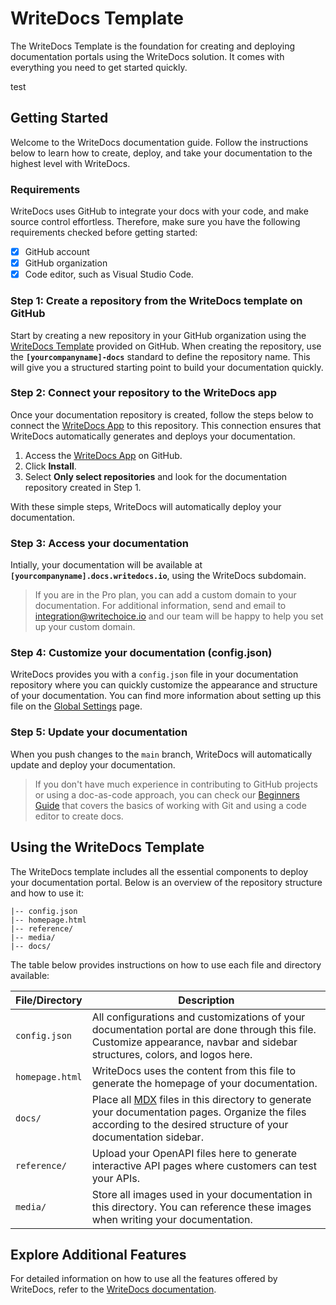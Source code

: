 # WriteDocs Template

The WriteDocs Template is the foundation for creating and deploying documentation portals using the WriteDocs solution. It comes with everything you need to get started quickly.

test

## Getting Started

Welcome to the WriteDocs documentation guide. Follow the instructions below to learn how to create, deploy, and take your documentation to the highest level with WriteDocs.

### Requirements

WriteDocs uses GitHub to integrate your docs with your code, and make source control effortless. Therefore, make sure you have the following requirements checked before getting started:

- [x] GitHub account
- [x] GitHub organization
- [x] Code editor, such as Visual Studio Code.

### Step 1: Create a repository from the WriteDocs template on GitHub

Start by creating a new repository in your GitHub organization using the [WriteDocs Template](https://github.com/WriteDocs/WriteDocs-template) provided on GitHub. When creating the repository, use the **`[yourcompanyname]-docs`** standard to define the repository name. This will give you a structured starting point to build your documentation quickly.

### Step 2: Connect your repository to the WriteDocs app

Once your documentation repository is created, follow the steps below to connect the [WriteDocs App](https://github.com/apps/WriteDocs-app) to this repository. This connection ensures that WriteDocs automatically generates and deploys your documentation.

1. Access the [WriteDocs App](https://github.com/apps/WriteDocs-app) on GitHub.
2. Click **Install**.
3. Select **Only select repositories** and look for the documentation repository created in Step 1.

With these simple steps, WriteDocs will automatically deploy your documentation.

### Step 3: Access your documentation

Intially, your documentation will be available at **`[yourcompanyname].docs.writedocs.io`**, using the WriteDocs subdomain.

> If you are in the Pro plan, you can add a custom domain to your documentation. For additional information, send and email to integration@writechoice.io and our team will be happy to help you set up your custom domain.

### Step 4: Customize your documentation (config.json)

WriteDocs provides you with a `config.json` file in your documentation repository where you can quickly customize the appearance and structure of your documentation. You can find more information about setting up this file on the [Global Settings](https://docs.writedocs.io/global-settings/) page.

### Step 5: Update your documentation

When you push changes to the `main` branch, WriteDocs will automatically update and deploy your documentation.

> If you don't have much experience in contributing to GitHub projects or using a doc-as-code approach, you can check our [Beginners Guide](https://docs.writedocs.io/beginners-guide) that covers the basics of working with Git and using a code editor to create docs.

## Using the WriteDocs Template

The WriteDocs template includes all the essential components to deploy your documentation portal. Below is an overview of the repository structure and how to use it:

```
|-- config.json
|-- homepage.html
|-- reference/
|-- media/
|-- docs/
```

The table below provides instructions on how to use each file and directory available:

| **File/Directory** | **Description**                                                                                                                                                                        |
| ------------------ | -------------------------------------------------------------------------------------------------------------------------------------------------------------------------------------- |
| `config.json`      | All configurations and customizations of your documentation portal are done through this file. Customize appearance, navbar and sidebar structures, colors, and logos here.            |
| `homepage.html`    | WriteDocs uses the content from this file to generate the homepage of your documentation.                                                                                              |
| `docs/`            | Place all [MDX](https://mdxjs.com/) files in this directory to generate your documentation pages. Organize the files according to the desired structure of your documentation sidebar. |
| `reference/`       | Upload your OpenAPI files here to generate interactive API pages where customers can test your APIs.                                                                                   |
| `media/`           | Store all images used in your documentation in this directory. You can reference these images when writing your documentation.                                                         |

## Explore Additional Features

For detailed information on how to use all the features offered by WriteDocs, refer to the [WriteDocs documentation](https://docs.writedocs.io).
